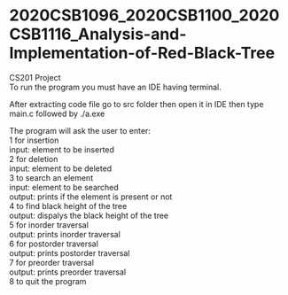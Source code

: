 # 2020CSB1096_2020CSB1100_2020CSB1116_Analysis-and-Implementation-of-Red-Black-Tree
CS201 Project\
To run the program you must have an IDE having terminal.

After extracting code file go to src folder then open it in IDE then type main.c followed by ./a.exe

The program will ask the user to enter:\
1 for insertion\
    input: element to be inserted\
2 for deletion\
    input: element to be deleted\
3 to search an element\
    input: element to be searched\
    output: prints if the element is present or not\
4 to find black height of the tree\
    output: dispalys the black height of the tree\
5 for inorder traversal\
    output: prints inorder traversal\
6 for postorder traversal\
    output: prints postorder traversal\
7 for preorder traversal\
    output: prints preorder traversal\
8 to quit the program
